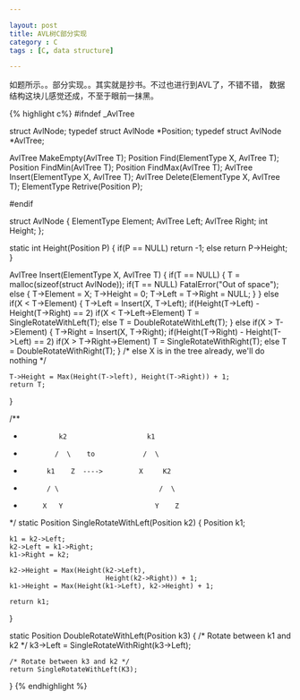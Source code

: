 ```yaml
---

layout: post
title: AVL树C部分实现
category : C
tags : [C, data structure]

---
```


如题所示。。部分实现。。其实就是抄书。不过也进行到AVL了，不错不错，
数据结构这块儿感觉还成，不至于眼前一抹黑。

{% highlight c%}
#ifndef _AvlTree

struct AvlNode;
typedef struct AvlNode *Position;
typedef struct AvlNode *AvlTree;

AvlTree MakeEmpty(AvlTree T);
Position Find(ElementType X, AvlTree T);
Position FindMin(AvlTree T);
Position FindMax(AvlTree T);
AvlTree Insert(ElementType X, AvlTree T);
AvlTree Delete(ElementType X, AvlTree T);
ElementType Retrive(Position P);

#endif

struct AvlNode {
    ElementType Element;
    AvlTree Left;
    AvlTree Right;
    int Height;
};

static int Height(Position P)
{
    if(P == NULL)
        return -1;
    else
        return P->Height;
}

AvlTree Insert(ElementType X, AvlTree T)
{
    if(T == NULL) {
        T = malloc(sizeof(struct AvlNode));
        if(T == NULL)
            FatalError("Out of space");
        else {
            T->Element = X; T->Height = 0;
            T->Left = T->Right = NULL;
        }
    } else if(X < T->Element) {
        T->Left = Insert(X, T->Left);
        if(Height(T->Left) - Height(T->Right) == 2)
            if(X < T->Left->Element)
                T = SingleRotateWithLeft(T);
            else
                T = DoubleRotateWithLeft(T);
    } else if(X > T->Element) {
        T->Right = Insert(X, T->Right);
        if(Height(T->Right) - Height(T->Left) == 2)
            if(X > T->Right->Element)
                T = SingleRotateWithRight(T);
            else
                T = DoubleRotateWithRight(T);
    }
    /* else X is in the tree already, we'll do nothing */

    T->Height = Max(Height(T->left), Height(T->Right)) + 1;
    return T;
}


/**
*              k2                    k1
*             /  \    to            /  \
*           k1    Z  ---->         X     K2
*           / \                         /  \
*          X   Y                       Y    Z
*/
static Position SingleRotateWithLeft(Position k2)
{
    Position k1;

    k1 = k2->Left;
    k2->Left = k1->Right;
    k1->Right = k2;

    k2->Height = Max(Height(k2->Left),
                            Height(k2->Right)) + 1;
    k1->Height = Max(Height(k1->Left), k2->Height) + 1;

    return k1;
}

static Position DoubleRotateWithLeft(Position k3)
{
    /* Rotate between k1 and k2 */
    k3->Left = SingleRotateWithRight(k3->Left);

    /* Rotate between k3 and k2 */
    return SingleRotateWithLeft(K3);
}
{% endhighlight %}
